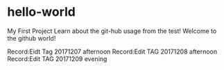 # hello-world
My First Project
Learn about the git-hub usage from the test!
Welcome to the github world!

Record:Eidt Tag 20171207 afternoon
Record:Edit TAG 20171208 afternoon
Record:Edit TAG 20171209 evening

